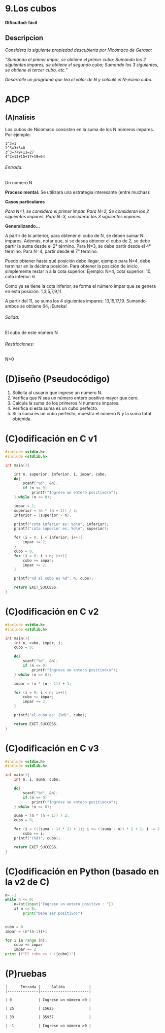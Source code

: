 # 9.Los cubos

#### Dificultad: fácil

## Descripcion

*Considera la siguiente propiedad descubierta por Nicómaco de Gerasa:*

*“Sumando el primer impar, se obtiene el primer cubo;
Sumando los 2 siguientes impares, se obtiene el segundo cubo;
Sumando los 3 siguientes, se obtiene el tercer cubo, etc.”*

*Desarrolle un programa que lea el valor de N y calcule el N-ésimo cubo.*

# ADCP

## (A)nalisis
Los cubos de Nicómaco consisten en la suma de los N números impares. Por ejemplo: 

	1^3=1
    2^3=3+5=8
	3^3=7+9+11=27
    4^3=13+15+17+19=64

###### Entrada:  
Un número N

**Proceso mental:** 
Se utilizará una estrategia interesante (entre muchas):

**Casos particulares**

*Para N=1, se considera el primer impar.
Para N=2, Se consideran los 2 siguientes impares.
Para N=3, considerar los 3 siguientes impares.*

**Generalizando…**

A partir de lo anterior, para obtener el cubo de N, se deben sumar N impares. Además, notar que, si se desea obtener el cubo de 2, se debe partir la suma desde el 2° término. Para N=3, se debe partir desde el 4° término. Para N=4, partir desde el 7° término.

Puedo obtener hasta qué posición debo llegar, ejemplo para N=4, debe terminar en la décima posición. Para obtener la posición de inicio, simplemente restar n a la cota superior. Ejemplo: N=4, cota superior: 10, cota inferior: 6

Como ya se tiene la cota inferior, se forma el número impar que se genera en esta posición:  1,3,5,7,9,11.

A partir del 11, se suma los 4 siguientes impares: 13,15,17,19. Sumando ambos se obtiene 64, ¡Eureka!

###### Salida: 
El cubo de este número N

###### Restricciones: 
N>0


# (D)iseño (Pseudocódigo)
1.	Solicita al usuario que ingrese un número N.
2.	Verifica que N sea un número entero positivo mayor que cero.
3.	Calcula la suma de los primeros N números impares.
4.	Verifica si esta suma es un cubo perfecto.
5.	Si la suma es un cubo perfecto, muestra el número N y la suma total obtenida.



# (C)odificación en C v1
```c
#include <stdio.h>
#include <stdlib.h>

int main(){

    int n, superior, inferior, i, impar, cubo;
    do{
        scanf("%d", &n);
        if (n <= 0)
            printf("Ingrese un entero positivo\n");
    } while (n <= 0);

    impar = 1;
    superior = (n * (n + 1)) / 2;
    inferior = (superior - n);

    printf("cota inferior es: %d\n", inferior);
    printf("cota superior es: %d\n", superior);

    for (i = 0; i < inferior; i++){
        impar += 2;
    }
    cubo = 0;
    for (i = 0; i < n; i++){
        cubo += impar;
        impar += 2;
    }

    printf("%d al cubo es %d", n, cubo);

    return EXIT_SUCCESS;
}
```
# (C)odificación en C v2
```c
#include <stdio.h>
#include <stdlib.h>

int main(){
    int n, cubo, impar, i;
    cubo = 0;

    do{
        scanf("%d", &n);
        if (n <= 0)
            printf("Ingrese un entero positivo\n");
    } while (n <= 0);

    impar = (n * (n - 1)) + 1;

    for (i = 0; i < n; i++){
        cubo += impar;
        impar += 2;
    }

    printf("el cubo es: (%d)", cubo);

    return EXIT_SUCCESS;
}
```
# (C)odificación en C v3
```c
#include <stdio.h>
#include <stdlib.h>

int main(){
    int n, i, suma, cubo;

    do{
        scanf("%d", &n);
        if (n <= 0)
            printf("Ingrese un entero positivo\n");
    } while (n <= 0);

    suma = (n * (n + 1)) / 2;
    cubo = 0;

    for (i = (((suma - 1) * 2) + 1); i >= ((suma - n)) * 2 + 1; i -= 2)
        cubo += i;
    printf("(%d)", cubo);

    return EXIT_SUCCESS;
}
```
# (C)odificación en Python (basado en la v2 de C)
```py
n= -1
while n <= 0:
    n=int(input("Ingrese un entero positivo : "))
    if n <= 0:
        print("Debe ser positivo!")
    

cubo = 0
impar = (n*(n-1))+1

for i in range (n):
    cubo += impar
    impar += 2
print (f"El cubo es : ({cubo})")
```
# (P)ruebas

	|      Entrada |     Salida           |
	|--------------|----------------------|
	
	| 0            | Ingrese un número >0 |
	
	| 25           | 15625                |
	
	| 33           | 35937                |
	
	| -1           | Ingrese un número >0 |

